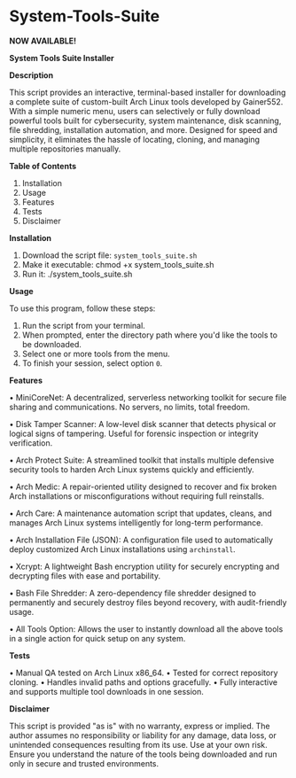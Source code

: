 # System-Tools-Suite

**NOW AVAILABLE!**

**System Tools Suite Installer**

**Description**

This script provides an interactive, terminal-based installer for downloading a complete suite of custom-built Arch Linux tools developed by Gainer552. With a simple numeric menu, users can selectively or fully download powerful tools built for cybersecurity, system maintenance, disk scanning, file shredding, installation automation, and more. Designed for speed and simplicity, it eliminates the hassle of locating, cloning, and managing multiple repositories manually.

**Table of Contents**

1. Installation
2. Usage
3. Features
4. Tests
5. Disclaimer

**Installation**

1. Download the script file: `system_tools_suite.sh`
2. Make it executable:
   chmod +x system_tools_suite.sh
3. Run it:
   ./system_tools_suite.sh

**Usage**

To use this program, follow these steps:

1. Run the script from your terminal.
2. When prompted, enter the directory path where you'd like the tools to be downloaded.
3. Select one or more tools from the menu.
4. To finish your session, select option `0`.

**Features**

• MiniCoreNet:
A decentralized, serverless networking toolkit for secure file sharing and communications. No servers, no limits, total freedom.

• Disk Tamper Scanner:
A low-level disk scanner that detects physical or logical signs of tampering. Useful for forensic inspection or integrity verification.

• Arch Protect Suite:
A streamlined toolkit that installs multiple defensive security tools to harden Arch Linux systems quickly and efficiently.

• Arch Medic:
A repair-oriented utility designed to recover and fix broken Arch installations or misconfigurations without requiring full reinstalls.

• Arch Care:
A maintenance automation script that updates, cleans, and manages Arch Linux systems intelligently for long-term performance.

• Arch Installation File (JSON):
A configuration file used to automatically deploy customized Arch Linux installations using `archinstall`.

• Xcrypt:
A lightweight Bash encryption utility for securely encrypting and decrypting files with ease and portability.

• Bash File Shredder:
A zero-dependency file shredder designed to permanently and securely destroy files beyond recovery, with audit-friendly usage.

• All Tools Option:
Allows the user to instantly download all the above tools in a single action for quick setup on any system.

**Tests**

• Manual QA tested on Arch Linux x86_64.
• Tested for correct repository cloning.
• Handles invalid paths and options gracefully.
• Fully interactive and supports multiple tool downloads in one session.

**Disclaimer**

This script is provided "as is" with no warranty, express or implied. The author assumes no responsibility or liability for any damage, data loss, or unintended consequences resulting from its use. Use at your own risk. Ensure you understand the nature of the tools being downloaded and run only in secure and trusted environments.
